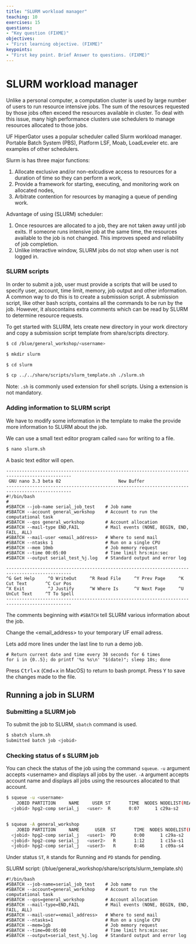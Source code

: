 ```yaml
---
title: "SLURM workload manager"
teaching: 10
exercises: 15
questions:
- "Key question (FIXME)"
objectives:
- "First learning objective. (FIXME)"
keypoints:
- "First key point. Brief Answer to questions. (FIXME)"
---
```


# SLURM workload manager

Unlike a personal computer, a computation cluster is used by large number 
of users to run resource intensive jobs. 
The sum of the resources requested by 
those jobs often exceed the resources available in cluster. 
To deal with this issue, many high performance clusters use schedulers 
to manage resources allocated to those jobs.

UF HiperGator uses a popular scheduler called Slurm workload manager.  
Portable Batch System (PBS), Platform LSF, Moab, LoadLeveler etc. 
are examples of other schedulers.

Slurm is has three major functions:

1. Allocate exclusive and/or non-exlcudisve access to resources for a duration of time so they can perform a work,
2. Provide a framework for starting, executing, and monitoring work on allocated nodes,
3. Arbitrate contention for resources by managing a queue of pending work.

Advantage of using (SLURM) scheduler:
1. Once resources are allocated to a job, they are not taken away until job exits. If someone runs intensive
job at the same time, the resources available to the job is not changed. This improves speed and reliability
of job completion.
2. Unlike interactive window, SLURM jobs do not stop when user is not logged in.

### SLURM scripts

In order to submit a job, user must provide a scripts that will be used to specify user, 
account, time limit, memory, job output and other information.
A common way to do this is to create a submission script. 
A submission script, like other bash scripts, 
contains all the commands to be run by the job. 
However, it alsocontains extra comments which can be read by SLURM 
to determine resource requests.

To get started with SLURM, lets create new directory in your work directory and 
copy a submission script template from share/scripts directory.

```sh
$ cd /blue/general_workshop/<username>

$ mkdir slurm

$ cd slurm

$ cp ../../share/scripts/slurm_template.sh ./slurm.sh
```

Note: `.sh` is commonly used extension for shell scripts. Using a extension is not mandatory.

### Adding information to SLURM script

We have to modify some information in the template to make the provide more information
to SLURM about the job.

We can use a small text editor program called `nano` for writing to a file.

```sh
$ nano slurm.sh
```

A basic text editor will open.
```
-----------------------------------------------------------------------------------------------
 GNU nano 3.3 beta 02                      New Buffer
-----------------------------------------------------------------------------------------------
#!/bin/bash
#
#SBATCH --job-name serial_job_test    # Job name
#SBATCH --account general_workshop    # Account to run the computational task
#SBATCH --qos general_workshop        # Account allocation
#SBATCH --mail-type END,FAIL          # Mail events (NONE, BEGIN, END, FAIL, ALL)
#SBATCH --mail-user <email_address>   # Where to send mail  
#SBATCH --ntasks 1                    # Run on a single CPU
#SBATCH --mem 10mb                    # Job memory request
#SBATCH --time 00:05:00               # Time limit hrs:min:sec
#SBATCH --output serial_test_%j.log   # Standard output and error log

-----------------------------------------------------------------------------------------------
^G Get Help     ^O WriteOut     ^R Read File     ^Y Prev Page     ^K Cut Text       ^C Cur Pos
^X Exit         ^J Justify      ^W Where Is      ^V Next Page     ^U UnCut Text     ^T To Spell
-----------------------------------------------------------------------------------------------
```

The comments beginning with `#SBATCH` tell SLURM various information about the job.

Change the &lt;email_address&gt; to your temporary UF email adress.

Lets add more lines under the last line to run a demo job.

``` 
# Return current date and time every 30 seconds for 6 times
for i in {0..5}; do printf '%s %s\n' "$(date)"; sleep 10s; done
```

Press <kbd>Ctrl</kbd>+<kbd>x</kbd> (<kbd>Cmd</kbd>+<kbd>x</kbd> in MacOS) to return to bash prompt.
Press <kbd>Y</kbd> to save the changes made to the file.

## Running a job in SLURM

### Submitting a SLURM job

To submit the job to SLURM, `sbatch` command is used.

```sh
$ sbatch slurm.sh 
Submitted batch job <jobid>
```

### Checking status of s SLURM job

You can check the status of the job using the command `squeue`. 
`-u` argument accepts &lt;username&gt; and displays all jobs by the user.
`-A` argument accepts account name and displays all jobs 
using the resources allocated to that account.

```sh
$ squeue -u <username> 
    JOBID PARTITION     NAME     USER ST       TIME  NODES NODELIST(REASON)
  <jobid> hpg2-comp serial_j   <user>  R       0:07      1 c29a-s2


$ squeue -A general_workshop
    JOBID PARTITION     NAME      USER  ST       TIME  NODES NODELIST(REASON)
  <jobid> hpg2-comp serial_j   <user1>  PD       0:00      1 c29a-s2
  <jobid> hpg2-comp serial_j   <user2>   R       1:12      1 c15a-s1
  <jobid> hpg2-comp serial_j   <user3>   R       0:46      1 c09a-s4
```

Under status `ST`, `R` stands for Running and `PD` stands for pending.


SLURM script: (/blue/general_workshop/share/scripts/slurm_template.sh)
```
#!/bin/bash
#SBATCH --job-name=serial_job_test    # Job name
#SBATCH --account=general_workshop    # Account to run the computational task
#SBATCH --qos=general_workshop        # Account allocation
#SBATCH --mail-type=END,FAIL          # Mail events (NONE, BEGIN, END, FAIL, ALL)
#SBATCH --mail-user=<email_address>   # Where to send mail  
#SBATCH --ntasks=1                    # Run on a single CPU
#SBATCH --mem=1gb                     # Job memory request
#SBATCH --time=00:05:00               # Time limit hrs:min:sec
#SBATCH --output=serial_test_%j.log   # Standard output and error log
```